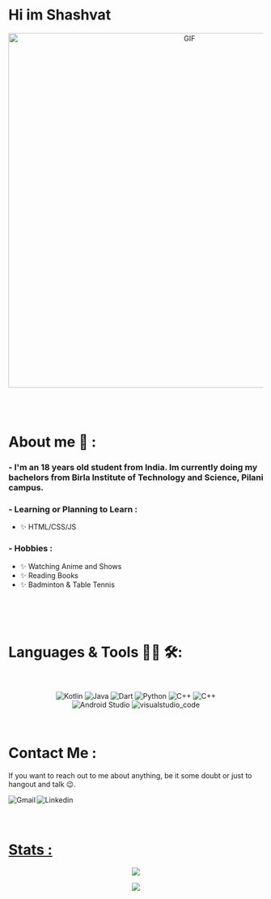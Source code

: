 # Hi im Shashvat 

<div align="center">
<img hight="300" width="700" alt="GIF" align="center" src="https://i.pinimg.com/originals/e4/26/70/e426702edf874b181aced1e2fa5c6cde.gif">
</div>

</br>
</br>
</br>


# About me 💬 :

### - I'm an 18 years old student from India. Im currently doing my bachelors from Birla Institute of Technology and Science, Pilani campus.

### - Learning or Planning to Learn :
- ✨ HTML/CSS/JS


### - Hobbies : 

- ✨ Watching Anime and Shows
- ✨ Reading Books
- ✨ Badminton & Table Tennis

</br>
</br>
</br>



# Languages & Tools 👨‍💻 🛠:
</br>

<p align="center">

<!-- For more icons please follow  https://github.com/MikeCodesDotNET/ColoredBadges -->
<img src="https://img.shields.io/badge/Kotlin-0095D5?&style=for-the-badge&logo=kotlin&logoColor=white" alt="Kotlin" >
<img src="https://img.shields.io/badge/Java-ED8B00?style=for-the-badge&logo=java&logoColor=white" alt="Java"  >
<img src="https://img.shields.io/badge/Dart-0175C2?style=for-the-badge&logo=dart&logoColor=white" alt="Dart"  >
<img src="https://img.shields.io/badge/Python-FFD43B?style=for-the-badge&logo=python&logoColor=blue" alt="Python"  >
<img src="https://img.shields.io/badge/C%2B%2B-00599C?style=for-the-badge&logo=c%2B%2B&logoColor=white" alt="C++"  >
<img src="https://img.shields.io/badge/C-00599C?style=for-the-badge&logo=c&logoColor=white" alt="C++" >
 
</br>
<img src="https://img.shields.io/badge/Android_Studio-3DDC84?style=for-the-badge&logo=android-studio&logoColor=white" alt="Android Studio" >
<img src="https://img.shields.io/badge/Visual_Studio_Code-0078D4?style=for-the-badge&logo=visual%20studio%20code&logoColor=white" alt="visualstudio_code">
</br>
</p>
</br>



# Contact Me :

<p>



If you want to reach out to me about anything, be it some doubt or just to hangout and talk 😉.

<a href="mailto:shashvat1965@gmail.com">
 <img align="left" alt="Gmail"  src="https://img.shields.io/badge/Gmail-D14836?style=for-the-badge&logo=gmail&logoColor=white" />
</a>
<a href="https://www.linkedin.com/in/shashvatsingh/">
  <img align="left" alt="Linkedin" src="https://img.shields.io/badge/LinkedIn-0077B5?style=for-the-badge&logo=linkedin&logoColor=white" />
</br>
</br>
</br>
 </p>
 
# Stats :





<p align="center" >  
  <a href="https://github.com/shashvat1965"> 
<img  src="https://github-readme-stats.vercel.app/api?username=shashvat1965&&show_icons=true&theme=radical"/>
  </a>
  </p>
  
<p align="center">
  <img src="https://github-readme-stats.vercel.app/api/top-langs/?username=shashvat1965&layout=compact&theme=radical" />
</p>
